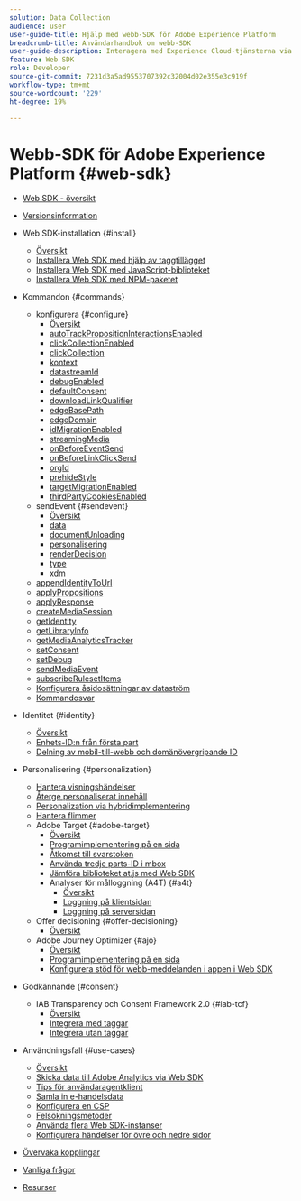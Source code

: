 ```yaml
---
solution: Data Collection
audience: user
user-guide-title: Hjälp med webb-SDK för Adobe Experience Platform
breadcrumb-title: Användarhandbok om webb-SDK
user-guide-description: Interagera med Experience Cloud-tjänsterna via Edge Network.
feature: Web SDK
role: Developer
source-git-commit: 7231d3a5ad9553707392c32004d02e355e3c919f
workflow-type: tm+mt
source-wordcount: '229'
ht-degree: 19%

---
```



# Webb-SDK för Adobe Experience Platform {#web-sdk}

* [Web SDK - översikt](home.md)
* [Versionsinformation](release-notes.md)
* Web SDK-installation {#install}
   * [Översikt](install/overview.md)
   * [Installera Web SDK med hjälp av taggtillägget](install/extension.md)
   * [Installera Web SDK med JavaScript-biblioteket](install/library.md)
   * [Installera Web SDK med NPM-paketet](install/npm.md)
* Kommandon {#commands}
   * konfigurera {#configure}
      * [Översikt](commands/configure/overview.md)
      * [autoTrackPropositionInteractionsEnabled](commands/configure/autotrackpropositioninteractionsenabled.md)
      * [clickCollectionEnabled](commands/configure/clickcollectionenabled.md)
      * [clickCollection](commands/configure/clickcollection.md)
      * [kontext](commands/configure/context.md)
      * [datastreamId](commands/configure/datastreamid.md)
      * [debugEnabled](commands/configure/debugenabled.md)
      * [defaultConsent](commands/configure/defaultconsent.md)
      * [downloadLinkQualifier](commands/configure/downloadlinkqualifier.md)
      * [edgeBasePath](commands/configure/edgebasepath.md)
      * [edgeDomain](commands/configure/edgedomain.md)
      * [idMigrationEnabled](commands/configure/idmigrationenabled.md)
      * [streamingMedia](commands/configure/streamingmedia.md)
      * [onBeforeEventSend](commands/configure/onbeforeeventsend.md)
      * [onBeforeLinkClickSend](commands/configure/onbeforelinkclicksend.md)
      * [orgId](commands/configure/orgid.md)
      * [prehideStyle](commands/configure/prehidingstyle.md)
      * [targetMigrationEnabled](commands/configure/targetmigrationenabled.md)
      * [thirdPartyCookiesEnabled](commands/configure/thirdpartycookiesenabled.md)
   * sendEvent {#sendevent}
      * [Översikt](commands/sendevent/overview.md)
      * [data](commands/sendevent/data.md)
      * [documentUnloading](commands/sendevent/documentunloading.md)
      * [personalisering](commands/sendevent/personalization.md)
      * [renderDecision](commands/sendevent/renderdecisions.md)
      * [type](commands/sendevent/type.md)
      * [xdm](commands/sendevent/xdm.md)
   * [appendIdentityToUrl](commands/appendidentitytourl.md)
   * [applyPropositions](commands/applypropositions.md)
   * [applyResponse](commands/applyresponse.md)
   * [createMediaSession](commands/createmediasession.md)
   * [getIdentity](commands/getidentity.md)
   * [getLibraryInfo](commands/getlibraryinfo.md)
   * [getMediaAnalyticsTracker](commands/getmediaanalyticstracker.md)
   * [setConsent](commands/setconsent.md)
   * [setDebug](commands/setdebug.md)
   * [sendMediaEvent](commands/sendmediaevent.md)
   * [subscribeRulesetItems](commands/subscriberulesetitems.md)
   * [Konfigurera åsidosättningar av dataström](commands/datastream-overrides.md)
   * [Kommandosvar](commands/command-responses.md)

* Identitet {#identity}
   * [Översikt](identity/overview.md)
   * [Enhets-ID:n från första part](identity/first-party-device-ids.md)
   * [Delning av mobil-till-webb och domänövergripande ID](identity/id-sharing.md)

* Personalisering {#personalization}
   * [Hantera visningshändelser](personalization/display-events.md)
   * [Återge personaliserat innehåll](personalization/rendering-personalization-content.md)
   * [Personalization via hybridimplementering](personalization/hybrid-personalization.md)
   * [Hantera flimmer](personalization/manage-flicker.md)
   * Adobe Target {#adobe-target}
      * [Översikt](personalization/adobe-target/target-overview.md)
      * [Programimplementering på en sida](personalization/adobe-target/spa-implementation.md)
      * [Åtkomst till svarstoken](personalization/adobe-target/accessing-response-tokens.md)
      * [Använda tredje parts-ID i mbox](personalization/adobe-target/using-mbox-3rdpartyid.md)
      * [Jämföra biblioteket at.js med Web SDK](personalization/adobe-target/web-sdk-atjs-comparison.md)
      * Analyser för målloggning (A4T) {#a4t}
         * [Översikt](personalization/adobe-target/analytics-logging/overview.md)
         * [Loggning på klientsidan](personalization/adobe-target/analytics-logging/client-side.md)
         * [Loggning på serversidan](personalization/adobe-target/analytics-logging/server-side.md)
   * Offer decisioning {#offer-decisioning}
      * [Översikt](personalization/offer-decisioning/offer-decisioning-overview.md)
   * Adobe Journey Optimizer {#ajo}
      * [Översikt](personalization/ajo/overview.md)
      * [Programimplementering på en sida](personalization/ajo/web-spa-implementation.md)
      * [Konfigurera stöd för webb-meddelanden i appen i Web SDK](personalization/web-in-app-messaging.md)

* Godkännande {#consent}
   * IAB Transparency och Consent Framework 2.0 {#iab-tcf}
      * [Översikt](consent/iab-tcf/overview.md)
      * [Integrera med taggar](consent/iab-tcf/with-tags.md)
      * [Integrera utan taggar](consent/iab-tcf/without-tags.md)

* Användningsfall {#use-cases}
   * [Översikt](use-cases/overview.md)
   * [Skicka data till Adobe Analytics via Web SDK](use-cases/adobe-analytics.md)
   * [Tips för användaragentklient](use-cases/client-hints.md)
   * [Samla in e-handelsdata](use-cases/collect-commerce-data.md)
   * [Konfigurera en CSP](use-cases/configuring-a-csp.md)
   * [Felsökningsmetoder](use-cases/debugging.md)
   * [Använda flera Web SDK-instanser](use-cases/multiple-instances.md)
   * [Konfigurera händelser för övre och nedre sidor](use-cases/top-bottom-page-events.md)
* [Övervaka kopplingar](monitoring-hooks.md)
* [Vanliga frågor](faq.md)
* [Resurser](resources.md)
